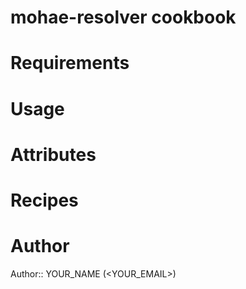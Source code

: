 # mohae-resolver cookbook

# Requirements

# Usage

# Attributes

# Recipes

# Author

Author:: YOUR_NAME (<YOUR_EMAIL>)
